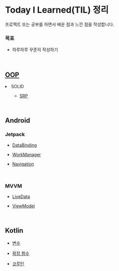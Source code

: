 # Today I Learned(TIL) 정리
프로젝트 또는 공부를 하면서 배운 점과 느낀 점을 작성합니다. 

### 목표
* 하루하루 꾸준히 작성하기

<br>

## [OOP](https://github.com/hyunho4532/TIL/blob/main/OOP/OOP.md)
<li>SOLID</li>
<ol>
  <ul>
    <li><a href="SOLID_SRP.md">SRP</a></li>
  </ul>
</ol>

<br>

## Android
### Jetpack
* [DataBinding](https://github.com/hyunho4532/TIL/blob/main/%EB%8D%B0%EC%9D%B4%ED%84%B0%20%EB%B0%94%EC%9D%B8%EB%94%A9.md)

* [WorkManager](https://github.com/hyunho4532/TIL/blob/main/Jetpack/WorkManager.md)

* [Navigation](https://github.com/hyunho4532/TIL/blob/main/Jetpack/WorkManager.md)


</ol>

<br>

### MVVM
* [LiveData](https://github.com/hyunho4532/TIL/blob/main/MVVM/LiveData.md)

* [ViewModel](https://github.com/hyunho4532/TIL/blob/main/MVVM/LiveData.md)

<br>

## Kotlin
* [변수](https://github.com/hyunho4532/TIL/blob/main/Kotlin/Variable.md)

* [확장 함수](https://github.com/hyunho4532/TIL/blob/main/Kotlin/ExtensionFunction.md)

* [코루틴](https://github.com/hyunho4532/TIL/blob/main/Kotlin/Coroutines.md)
